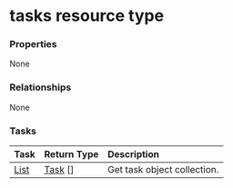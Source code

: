 # tasks resource type



### Properties
None

### Relationships
None


### Tasks

| Task		   | Return Type	|Description|
|:---------------|:--------|:----------|
|[List](../api/task_list.md) | [Task](task.md) [] |Get task object collection. |

<!-- uuid: a14fd35d-73a0-4ea0-938b-a743241d0fc1
2015-10-12 21:30:01 UTC -->
